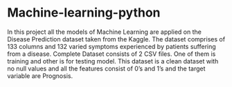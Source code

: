 # Machine-learning-python

In this project all the models of Machine Learning are applied on the Disease Prediction dataset taken from the Kaggle. The dataset comprises of 133 columns and 132 varied symptoms experienced by patients suffering from a disease. Complete Dataset consists of 2 CSV files. One of them is training and other is for testing model. This dataset is a clean dataset with no null values and all the features consist of 0’s and 1’s and the target variable are Prognosis.
